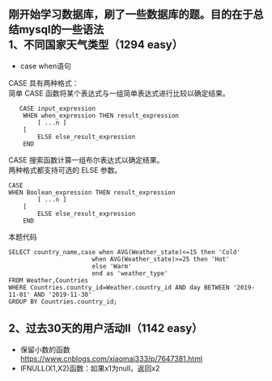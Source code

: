 刚开始学习数据库，刷了一些数据库的题。目的在于总结mysql的一些语法<br>
1、不同国家天气类型（1294 easy）
---
* case when语句<br>

CASE 具有两种格式：<br>
简单 CASE 函数将某个表达式与一组简单表达式进行比较以确定结果。<br>
```
   CASE input_expression
    WHEN when_expression THEN result_expression
        [ ...n ]
    [
        ELSE else_result_expression
    END
```
CASE 搜索函数计算一组布尔表达式以确定结果。<br>
两种格式都支持可选的 ELSE 参数。<br>
```
CASE   
WHEN Boolean_expression THEN result_expression
        [ ...n ]
    [
        ELSE else_result_expression
    END
```
本题代码<br>
```
SELECT country_name,case when AVG(Weather_state)<=15 then 'Cold'
                       when AVG(Weather_state)>=25 then 'Hot'
                       else 'Warm'
                       end as 'weather_type'
FROM Weather,Countries
WHERE Countries.country_id=Weather.country_id AND day BETWEEN '2019-11-01' AND '2019-11-30'
GROUP BY Countries.country_id;
```
2、过去30天的用户活动II（1142 easy）
---
* 保留小数的函数<br>
https://www.cnblogs.com/xiaomai333/p/7647381.html
* IFNULL(X1,X2)函数：如果x1为null，返回x2<br>







